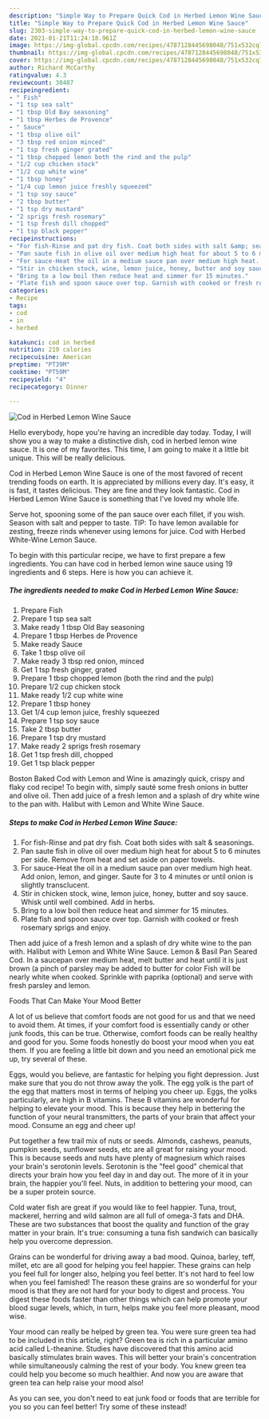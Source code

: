 ```yaml
---
description: "Simple Way to Prepare Quick Cod in Herbed Lemon Wine Sauce"
title: "Simple Way to Prepare Quick Cod in Herbed Lemon Wine Sauce"
slug: 2303-simple-way-to-prepare-quick-cod-in-herbed-lemon-wine-sauce
date: 2021-01-21T11:24:18.961Z
image: https://img-global.cpcdn.com/recipes/4787128445698048/751x532cq70/cod-in-herbed-lemon-wine-sauce-recipe-main-photo.jpg
thumbnail: https://img-global.cpcdn.com/recipes/4787128445698048/751x532cq70/cod-in-herbed-lemon-wine-sauce-recipe-main-photo.jpg
cover: https://img-global.cpcdn.com/recipes/4787128445698048/751x532cq70/cod-in-herbed-lemon-wine-sauce-recipe-main-photo.jpg
author: Richard McCarthy
ratingvalue: 4.3
reviewcount: 30487
recipeingredient:
- " Fish"
- "1 tsp sea salt"
- "1 tbsp Old Bay seasoning"
- "1 tbsp Herbes de Provence"
- " Sauce"
- "1 tbsp olive oil"
- "3 tbsp red onion minced"
- "1 tsp fresh ginger grated"
- "1 tbsp chopped lemon both the rind and the pulp"
- "1/2 cup chicken stock"
- "1/2 cup white wine"
- "1 tbsp honey"
- "1/4 cup lemon juice freshly squeezed"
- "1 tsp soy sauce"
- "2 tbsp butter"
- "1 tsp dry mustard"
- "2 sprigs fresh rosemary"
- "1 tsp fresh dill chopped"
- "1 tsp black pepper"
recipeinstructions:
- "For fish-Rinse and pat dry fish. Coat both sides with salt &amp; seasonings."
- "Pan saute fish in olive oil over medium high heat for about 5 to 6 minutes per side. Remove from heat and set aside on paper towels."
- "For sauce-Heat the oil in a medium sauce pan over medium high heat. Add onion, lemon, and ginger. Saute for 3 to 4 minutes or until onion is slightly transclucent."
- "Stir in chicken stock, wine, lemon juice, honey, butter and soy sauce. Whisk until well combined. Add in herbs."
- "Bring to a low boil then reduce heat and simmer for 15 minutes."
- "Plate fish and spoon sauce over top. Garnish with cooked or fresh rosemary sprigs and enjoy."
categories:
- Recipe
tags:
- cod
- in
- herbed

katakunci: cod in herbed 
nutrition: 219 calories
recipecuisine: American
preptime: "PT39M"
cooktime: "PT59M"
recipeyield: "4"
recipecategory: Dinner

---
```



![Cod in Herbed Lemon Wine Sauce](https://img-global.cpcdn.com/recipes/4787128445698048/751x532cq70/cod-in-herbed-lemon-wine-sauce-recipe-main-photo.jpg)

Hello everybody, hope you're having an incredible day today. Today, I will show you a way to make a distinctive dish, cod in herbed lemon wine sauce. It is one of my favorites. This time, I am going to make it a little bit unique. This will be really delicious.

Cod in Herbed Lemon Wine Sauce is one of the most favored of recent trending foods on earth. It is appreciated by millions every day. It's easy, it is fast, it tastes delicious. They are fine and they look fantastic. Cod in Herbed Lemon Wine Sauce is something that I've loved my whole life.

Serve hot, spooning some of the pan sauce over each fillet, if you wish. Season with salt and pepper to taste. TIP: To have lemon available for zesting, freeze rinds whenever using lemons for juice. Cod with Herbed White-Wine Lemon Sauce.


To begin with this particular recipe, we have to first prepare a few ingredients. You can have cod in herbed lemon wine sauce using 19 ingredients and 6 steps. Here is how you can achieve it.

<!--inarticleads1-->

##### The ingredients needed to make Cod in Herbed Lemon Wine Sauce:

1. Prepare  Fish
1. Prepare 1 tsp sea salt
1. Make ready 1 tbsp Old Bay seasoning
1. Prepare 1 tbsp Herbes de Provence
1. Make ready  Sauce
1. Take 1 tbsp olive oil
1. Make ready 3 tbsp red onion, minced
1. Get 1 tsp fresh ginger, grated
1. Prepare 1 tbsp chopped lemon (both the rind and the pulp)
1. Prepare 1/2 cup chicken stock
1. Make ready 1/2 cup white wine
1. Prepare 1 tbsp honey
1. Get 1/4 cup lemon juice, freshly squeezed
1. Prepare 1 tsp soy sauce
1. Take 2 tbsp butter
1. Prepare 1 tsp dry mustard
1. Make ready 2 sprigs fresh rosemary
1. Get 1 tsp fresh dill, chopped
1. Get 1 tsp black pepper


Boston Baked Cod with Lemon and Wine is amazingly quick, crispy and flaky cod recipe! To begin with, simply sauté some fresh onions in butter and olive oil. Then add juice of a fresh lemon and a splash of dry white wine to the pan with. Halibut with Lemon and White Wine Sauce. 

<!--inarticleads2-->

##### Steps to make Cod in Herbed Lemon Wine Sauce:

1. For fish-Rinse and pat dry fish. Coat both sides with salt &amp; seasonings.
1. Pan saute fish in olive oil over medium high heat for about 5 to 6 minutes per side. Remove from heat and set aside on paper towels.
1. For sauce-Heat the oil in a medium sauce pan over medium high heat. Add onion, lemon, and ginger. Saute for 3 to 4 minutes or until onion is slightly transclucent.
1. Stir in chicken stock, wine, lemon juice, honey, butter and soy sauce. Whisk until well combined. Add in herbs.
1. Bring to a low boil then reduce heat and simmer for 15 minutes.
1. Plate fish and spoon sauce over top. Garnish with cooked or fresh rosemary sprigs and enjoy.


Then add juice of a fresh lemon and a splash of dry white wine to the pan with. Halibut with Lemon and White Wine Sauce. Lemon &amp; Basil Pan Seared Cod. In a saucepan over medium heat, melt butter and heat until it is just brown (a pinch of parsley may be added to butter for color Fish will be nearly white when cooked. Sprinkle with paprika (optional) and serve with fresh parsley and lemon. 

Foods That Can Make Your Mood Better


A lot of us believe that comfort foods are not good for us and that we need to avoid them. At times, if your comfort food is essentially candy or other junk foods, this can be true. Otherwise, comfort foods can be really healthy and good for you. Some foods honestly do boost your mood when you eat them. If you are feeling a little bit down and you need an emotional pick me up, try several of these.

Eggs, would you believe, are fantastic for helping you fight depression. Just make sure that you do not throw away the yolk. The egg yolk is the part of the egg that matters most in terms of helping you cheer up. Eggs, the yolks particularly, are high in B vitamins. These B vitamins are wonderful for helping to elevate your mood. This is because they help in bettering the function of your neural transmitters, the parts of your brain that affect your mood. Consume an egg and cheer up!

Put together a few trail mix of nuts or seeds. Almonds, cashews, peanuts, pumpkin seeds, sunflower seeds, etc are all great for raising your mood. This is because seeds and nuts have plenty of magnesium which raises your brain's serotonin levels. Serotonin is the "feel good" chemical that directs your brain how you feel day in and day out. The more of it in your brain, the happier you'll feel. Nuts, in addition to bettering your mood, can be a super protein source.

Cold water fish are great if you would like to feel happier. Tuna, trout, mackerel, herring and wild salmon are all full of omega-3 fats and DHA. These are two substances that boost the quality and function of the gray matter in your brain. It's true: consuming a tuna fish sandwich can basically help you overcome depression. 

Grains can be wonderful for driving away a bad mood. Quinoa, barley, teff, millet, etc are all good for helping you feel happier. These grains can help you feel full for longer also, helping you feel better. It's not hard to feel low when you feel famished! The reason these grains are so wonderful for your mood is that they are not hard for your body to digest and process. You digest these foods faster than other things which can help promote your blood sugar levels, which, in turn, helps make you feel more pleasant, mood wise.

Your mood can really be helped by green tea. You were sure green tea had to be included in this article, right? Green tea is rich in a particular amino acid called L-theanine. Studies have discovered that this amino acid basically stimulates brain waves. This will better your brain's concentration while simultaneously calming the rest of your body. You knew green tea could help you become so much healthier. And now you are aware that green tea can help raise your mood also!

As you can see, you don't need to eat junk food or foods that are terrible for you so you can feel better! Try some of these instead!

